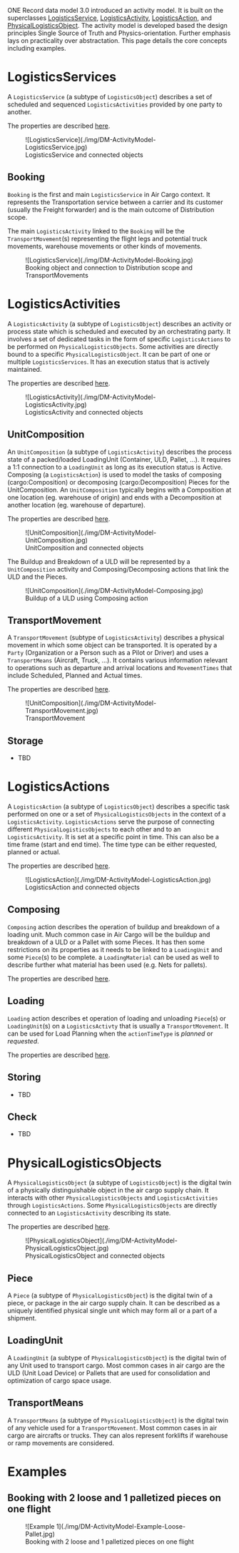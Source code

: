 ONE Record data model 3.0 introduced an activity model. It is built on the superclasses [LogisticsService](https://onerecord.iata.org/ns/cargo#LogisticsService), [LogisticsActivity](https://onerecord.iata.org/ns/cargo#LogisticsActivity), [LogisticsAction](https://onerecord.iata.org/ns/cargo#LogisticsAction), and [PhysicalLogisticsObject](https://onerecord.iata.org/ns/cargo#PhysicalLogisticsObject).
The activity model is developed based the design principles Single Source of Truth and Physics-orientation. Further emphasis lays on practicality over abstractation.
This page details the core concepts including examples.

# LogisticsServices

A `LogisticsService` (a subtype of `LogisticsObject`) describes a set of scheduled and sequenced `LogisticsActivities` provided by one party to another.

The properties are described [here](https://onerecord.iata.org/ns/cargo#LogisticsService).

<figure markdown>
  ![LogisticsService](./img/DM-ActivityModel-LogisticsService.jpg)
  <figcaption>LogisticsService and connected objects</figcaption>
</figure>

## Booking

`Booking` is the first and main `LogisticsService` in Air Cargo context. It represents the Transportation service between a carrier and its customer (usually the Freight forwarder) and is the main outcome of Distribution scope.

The main `LogisticsActivity` linked to the `Booking` will be the `TransportMovement`(s) representing the flight legs and potential truck movements, warehouse movements or other kinds of movements.

<figure markdown>
  ![LogisticsService](./img/DM-ActivityModel-Booking.jpg)
  <figcaption>Booking object and connection to Distribution scope and TransportMovements</figcaption>
</figure>

# LogisticsActivities

A `LogisticsActivity` (a subtype of `LogisticsObject`) describes an activity or process state which is scheduled and executed by an orchestrating party.
It involves a set of dedicated tasks in the form of specific `LogisticsActions` to be performed on `PhysicalLogisticsObjects`.
Some activities are directly bound to a specific `PhysicalLogisticsObject`.
It can be part of one or multiple `LogisticsServices`.
It has an execution status that is actively maintained.

The properties are described [here](https://onerecord.iata.org/ns/cargo#LogisticsActivity).

<figure markdown>
  ![LogisticsActivity](./img/DM-ActivityModel-LogisticsActivity.jpg)
  <figcaption>LogisticsActivity and connected objects</figcaption>
</figure>

## UnitComposition

An `UnitComposition` (a subtype of `LogisticsActivity`) describes the process state of a packed/loaded LoadingUnit (Container, ULD, Pallet, ...).
It requires a 1:1 connection to a `LoadingUnit` as long as its execution status is Active.
Composing (a `LogisticsAction`) is used to model the tasks of composing (cargo:Composition) or decomposing (cargo:Decomposition) Pieces for the UnitComposition.
An `UnitComposition` typically begins with a Composition at one location (eg. warehouse of origin) and ends with a Decomposition at another location (eg. warehouse of departure).

The properties are described [here](https://onerecord.iata.org/ns/cargo#UnitComposition).

<figure markdown>
  ![UnitComposition](./img/DM-ActivityModel-UnitComposition.jpg)
  <figcaption>UnitComposition and connected objects</figcaption>
</figure>

The Buildup and Breakdown of a ULD will be represented by a `UnitComposition` activity and Composing/Decomposing actions that link the ULD and the Pieces.

<figure markdown>
  ![UnitComposition](./img/DM-ActivityModel-Composing.jpg)
  <figcaption>Buildup of a ULD using Composing action</figcaption>
</figure>


## TransportMovement

A `TransportMovement` (subtype of `LogisticsActivity`) describes a physical movement in which some object can be transported.
It is operated by a `Party` (Organization or a Person such as a Pilot or Driver) and uses a `TransportMeans` (Aircraft, Truck, ...).
It contains various information relevant to operations such as departure and arrival locations and `MovementTimes` that include Scheduled, Planned and Actual times.

The properties are described [here](https://onerecord.iata.org/ns/cargo#TransportMovement).

<figure markdown>
  ![UnitComposition](./img/DM-ActivityModel-TransportMovement.jpg)
  <figcaption>TransportMovement</figcaption>
</figure>

## Storage

- TBD

# LogisticsActions

A `LogisticsAction` (a subtype of `LogisticsObject`) describes a specific task performed on one or a set of `PhysicalLogisticsObjects` in the context of a `LogisticsActivity`.
`LogisticsActions` serve the purpose of connecting different `PhysicalLogisticsObjects` to each other and to an `LogisticsActivity`.
It is set at a specific point in time. This can also be a time frame (start and end time). The time type can be either requested, planned or actual.

The properties are described [here](https://onerecord.iata.org/ns/cargo#LogisticsAction).

<figure markdown>
  ![LogisticsAction](./img/DM-ActivityModel-LogisticsAction.jpg)
  <figcaption>LogisticsAction and connected objects</figcaption>
</figure>

## Composing

`Composing` action describes the operation of buildup and breakdown of a loading unit. Much common case in Air Cargo will be the buildup and breakdown of a ULD or a Pallet with some Pieces. It has then some restrictions on its properties as it needs to be linked to a `LoadingUnit` and some `Piece`(s) to be complete. a `LoadingMaterial` can be used as well to describe further what material has been used (e.g. Nets for pallets).

The properties are described [here](https://onerecord.iata.org/ns/cargo#Composing).

## Loading

`Loading` action describes et operation of loading and unloading `Piece`(s) or `LoadingUnit`(s) on a `LogisticsActivty` that is usually a `TransportMovement`.
It can be used for Load Planning when the `actionTimeType` is _planned_ or _requested_.

The properties are described [here](https://onerecord.iata.org/ns/cargo#Loading).

## Storing

- TBD

## Check

- TBD

# PhysicalLogisticsObjects

A `PhysicalLogisticsObject` (a subtype of `LogisticsObject`) is the digital twin of a physically distinguishable object in the air cargo supply chain.
It interacts with other `PhysicalLogisticsObjects` and `LogisticsActivities` through `LogisticsActions`.
Some `PhysicalLogisticsObjects` are directly connected to an `LogisticsActivity` describing its state.

The properties are described [here](https://onerecord.iata.org/ns/cargo#PhysicalLogisticsObject).

<figure markdown>
  ![PhysicalLogisticsObject](./img/DM-ActivityModel-PhysicalLogisticsObject.jpg)
  <figcaption>PhysicalLogisticsObject and connected objects</figcaption>
</figure>

## Piece

A `Piece` (a subtype of `PhysicalLogisticsObject`) is the digital twin of a piece, or package in the air cargo supply chain. It can be described as a uniquely identified physical single unit which may form all or a part of a shipment.

## LoadingUnit

A `LoadingUnit` (a subtype of `PhysicalLogisticsObject`) is the digital twin of any Unit used to transport cargo. Most common cases in air cargo are the ULD (Unit Load Device) or Pallets that are used for consolidation and optimization of cargo space usage.

## TransportMeans

A `TransportMeans` (a subtype of `PhysicalLogisticsObject`) is the digital twin of any vehicle used for a `TransportMovement`. Most common cases in air cargo are aircrafts or trucks. They can alos represent forklifts if warehouse or ramp movements are considered.

# Examples

## Booking with 2 loose and 1 palletized pieces on one flight

<figure markdown>
  ![Example 1](./img/DM-ActivityModel-Example-Loose-Pallet.jpg)
  <figcaption>Booking with 2 loose and 1 palletized pieces on one flight</figcaption>
</figure>
